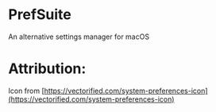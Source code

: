 # PrefSuite
An alternative settings manager for macOS

# Attribution:
Icon from [https://vectorified.com/system-preferences-icon](https://vectorified.com/system-preferences-icon)